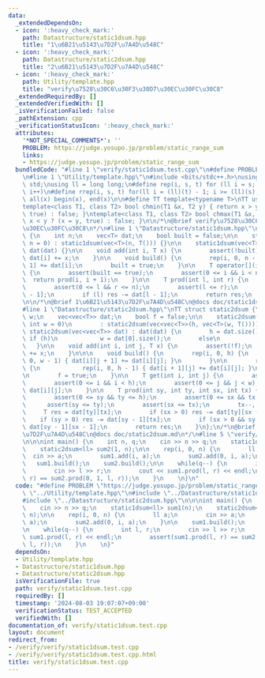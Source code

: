 ```yaml
---
data:
  _extendedDependsOn:
  - icon: ':heavy_check_mark:'
    path: Datastructure/static1dsum.hpp
    title: "1\u6B21\u5143\u7D2F\u7A4D\u548C"
  - icon: ':heavy_check_mark:'
    path: Datastructure/static2dsum.hpp
    title: "2\u6B21\u5143\u7D2F\u7A4D\u548C"
  - icon: ':heavy_check_mark:'
    path: Utility/template.hpp
    title: "verify\u7528\u30C6\u30F3\u30D7\u30EC\u30FC\u30C8"
  _extendedRequiredBy: []
  _extendedVerifiedWith: []
  _isVerificationFailed: false
  _pathExtension: cpp
  _verificationStatusIcon: ':heavy_check_mark:'
  attributes:
    '*NOT_SPECIAL_COMMENTS*': ''
    PROBLEM: https://judge.yosupo.jp/problem/static_range_sum
    links:
    - https://judge.yosupo.jp/problem/static_range_sum
  bundledCode: "#line 1 \"verify/static1dsum.test.cpp\"\n#define PROBLEM \"https://judge.yosupo.jp/problem/static_range_sum\"\
    \n#line 1 \"Utility/template.hpp\"\n#include <bits/stdc++.h>\nusing namespace\
    \ std;\nusing ll = long long;\n#define rep(i, s, t) for (ll i = s; i < (ll)(t);\
    \ i++)\n#define rrep(i, s, t) for(ll i = (ll)(t) - 1; i >= (ll)(s); i--)\n#define\
    \ all(x) begin(x), end(x)\n\n#define TT template<typename T>\nTT using vec = vector<T>;\n\
    template<class T1, class T2> bool chmin(T1 &x, T2 y) { return x > y ? (x = y,\
    \ true) : false; }\ntemplate<class T1, class T2> bool chmax(T1 &x, T2 y) { return\
    \ x < y ? (x = y, true) : false; }\n\n/*\n@brief verify\u7528\u30C6\u30F3\u30D7\
    \u30EC\u30FC\u30C8\n*/\n#line 1 \"Datastructure/static1dsum.hpp\"\nTT struct static1dsum\
    \ {\n    int n;\n    vec<T> dat;\n    bool built = false;\n\n    static1dsum(int\
    \ n = 0) : static1dsum(vec<T>(n, T())) {}\n\n    static1dsum(vec<T> dat) : n(dat.size()),\
    \ dat(dat) {}\n\n    void add(int i, T x) {\n        assert(!built);\n       \
    \ dat[i] += x;\n    }\n\n    void build() {\n        rep(i, 0, n - 1) dat[i +\
    \ 1] += dat[i];\n        built = true;\n    }\n\n    T operator[](int i) const\
    \ {\n        assert(built == true);\n        assert(0 <= i && i < n);\n      \
    \  return prod(i, i + 1);\n    }\n\n    T prod(int l, int r) {\n        assert(built);\n\
    \        assert(0 <= l && r <= n);\n        assert(l <= r);\n        T res = dat[r\
    \ - 1];\n        if (l) res -= dat[l - 1];\n        return res;\n    }\n};\n\n\
    \n\n/*\n@brief 1\u6B21\u5143\u7D2F\u7A4D\u548C\n@docs doc/static1dsum.md\n*/\n\
    #line 1 \"Datastructure/static2dsum.hpp\"\nTT struct static2dsum {\n    int h,\
    \ w;\n    vec<vec<T>> dat;\n    bool f = false;\n\n    static2dsum(int h = 0,\
    \ int w = 0)\n        : static2dsum(vec<vec<T>>(h, vec<T>(w, T()))) {}\n\n   \
    \ static2dsum(vec<vec<T>> dat) : dat(dat) {\n        h = dat.size();\n       \
    \ if (h)\n            w = dat[0].size();\n        else\n            w = 0;\n \
    \   }\n\n    void add(int i, int j, T x) {\n        assert(!f);\n        dat[i][j]\
    \ += x;\n    }\n\n\n    void build() {\n        rep(i, 0, h) {\n            rep(j,\
    \ 0, w - 1) { dat[i][j + 1] += dat[i][j]; }\n        }\n\n        rep(j, 0, w)\
    \ {\n            rep(i, 0, h - 1) { dat[i + 1][j] += dat[i][j]; }\n        }\n\
    \n        f = true;\n    }\n\n    T get(int i, int j) {\n        assert(f);\n\
    \        assert(0 <= i && i < h);\n        assert(0 <= j && j < w);\n        return\
    \ dat[i][j];\n    }\n\n    T prod(int sy, int ty, int sx, int tx) {\n        assert(f);\n\
    \        assert(0 <= sy && ty <= h);\n        assert(0 <= sx && tx <= w);\n  \
    \      assert(sy <= ty);\n        assert(sx <= tx);\n        tx--, ty--;\n   \
    \     T res = dat[ty][tx];\n        if (sx > 0) res -= dat[ty][sx - 1];\n    \
    \    if (sy > 0) res -= dat[sy - 1][tx];\n        if (sx > 0 && sy > 0) res +=\
    \ dat[sy - 1][sx - 1];\n        return res;\n    }\n};\n/*\n@brief 2\u6B21\u5143\
    \u7D2F\u7A4D\u548C\n@docs doc/static2dsum.md\n*/\n#line 5 \"verify/static1dsum.test.cpp\"\
    \n\n\nint main() {\n    int n, q;\n    cin >> n >> q;\n    static1dsum<ll> sum1(n);\n\
    \    static2dsum<ll> sum2(1, n);\n\n    rep(i, 0, n) {\n        ll a;\n      \
    \  cin >> a;\n        sum1.add(i, a);\n        sum2.add(0, i, a);\n    }\n\n \
    \   sum1.build();\n    sum2.build();\n\n    while(q--) {\n        int l, r;\n\
    \        cin >> l >> r;\n        cout << sum1.prod(l, r) << endl;\n        assert(sum1.prod(l,\
    \ r) == sum2.prod(0, 1, l, r));\n    }\n    \n}\n"
  code: "#define PROBLEM \"https://judge.yosupo.jp/problem/static_range_sum\"\n#include\
    \ \"../Utility/template.hpp\"\n#include \"../Datastructure/static1dsum.hpp\"\n\
    #include \"../Datastructure/static2dsum.hpp\"\n\n\nint main() {\n    int n, q;\n\
    \    cin >> n >> q;\n    static1dsum<ll> sum1(n);\n    static2dsum<ll> sum2(1,\
    \ n);\n\n    rep(i, 0, n) {\n        ll a;\n        cin >> a;\n        sum1.add(i,\
    \ a);\n        sum2.add(0, i, a);\n    }\n\n    sum1.build();\n    sum2.build();\n\
    \n    while(q--) {\n        int l, r;\n        cin >> l >> r;\n        cout <<\
    \ sum1.prod(l, r) << endl;\n        assert(sum1.prod(l, r) == sum2.prod(0, 1,\
    \ l, r));\n    }\n    \n}"
  dependsOn:
  - Utility/template.hpp
  - Datastructure/static1dsum.hpp
  - Datastructure/static2dsum.hpp
  isVerificationFile: true
  path: verify/static1dsum.test.cpp
  requiredBy: []
  timestamp: '2024-08-03 19:07:07+09:00'
  verificationStatus: TEST_ACCEPTED
  verifiedWith: []
documentation_of: verify/static1dsum.test.cpp
layout: document
redirect_from:
- /verify/verify/static1dsum.test.cpp
- /verify/verify/static1dsum.test.cpp.html
title: verify/static1dsum.test.cpp
---
```

